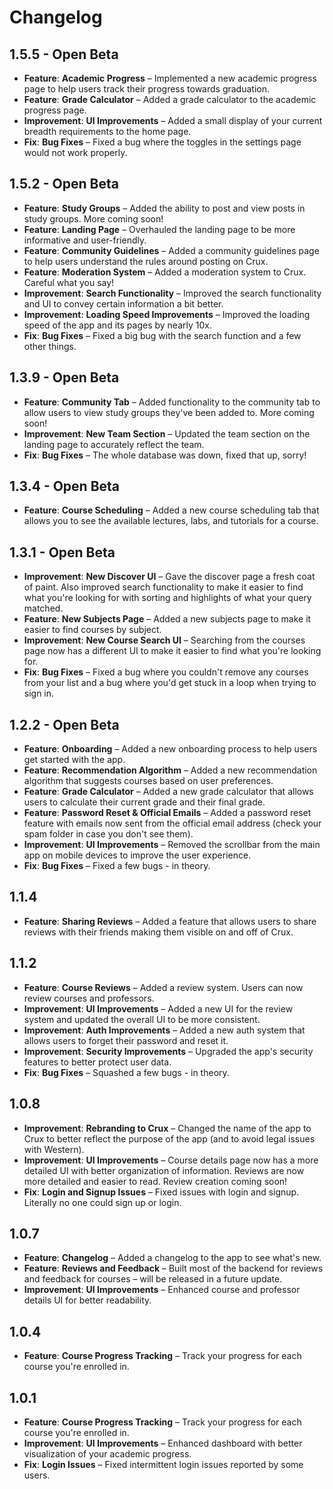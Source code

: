 # Changelog

## 1.5.5 - Open Beta
- **Feature**: **Academic Progress** – Implemented a new academic progress page to help users track their progress towards graduation.
- **Feature**: **Grade Calculator** – Added a grade calculator to the academic progress page.
- **Improvement**: **UI Improvements** – Added a small display of your current breadth requirements to the home page.
- **Fix**: **Bug Fixes** – Fixed a bug where the toggles in the settings page would not work properly.

## 1.5.2 - Open Beta
- **Feature**: **Study Groups** – Added the ability to post and view posts in study groups. More coming soon!
- **Feature**: **Landing Page** – Overhauled the landing page to be more informative and user-friendly.
- **Feature**: **Community Guidelines** – Added a community guidelines page to help users understand the rules around posting on Crux.
- **Feature**: **Moderation System** – Added a moderation system to Crux. Careful what you say!
- **Improvement**: **Search Functionality** – Improved the search functionality and UI to convey certain information a bit better.
- **Improvement**: **Loading Speed Improvements** – Improved the loading speed of the app and its pages by nearly 10x.
- **Fix**: **Bug Fixes** – Fixed a big bug with the search function and a few other things.

## 1.3.9 - Open Beta
- **Feature**: **Community Tab** – Added functionality to the community tab to allow users to view study groups they've been added to. More coming soon!
- **Improvement**: **New Team Section** – Updated the team section on the landing page to accurately reflect the team.
- **Fix**: **Bug Fixes** – The whole database was down, fixed that up, sorry!

## 1.3.4 - Open Beta
- **Feature**: **Course Scheduling** – Added a new course scheduling tab that allows you to see the available lectures, labs, and tutorials for a course.

## 1.3.1 - Open Beta
- **Improvement**: **New Discover UI** – Gave the discover page a fresh coat of paint. Also improved search functionality to make it easier to find what you're looking for with sorting and highlights of what your query matched.
- **Feature**: **New Subjects Page** – Added a new subjects page to make it easier to find courses by subject.
- **Improvement**: **New Course Search UI** – Searching from the courses page now has a different UI to make it easier to find what you're looking for.
- **Fix**: **Bug Fixes** – Fixed a bug where you couldn't remove any courses from your list and a bug where you'd get stuck in a loop when trying to sign in.

## 1.2.2 - Open Beta
- **Feature**: **Onboarding** – Added a new onboarding process to help users get started with the app.
- **Feature**: **Recommendation Algorithm** – Added a new recommendation algorithm that suggests courses based on user preferences.
- **Feature**: **Grade Calculator** – Added a new grade calculator that allows users to calculate their current grade and their final grade.
- **Feature**: **Password Reset & Official Emails** – Added a password reset feature with emails now sent from the official email address (check your spam folder in case you don't see them).
- **Improvement**: **UI Improvements** – Removed the scrollbar from the main app on mobile devices to improve the user experience.
- **Fix**: **Bug Fixes** – Fixed a few bugs - in theory.

## 1.1.4
- **Feature**: **Sharing Reviews** – Added a feature that allows users to share reviews with their friends making them visible on and off of Crux.

## 1.1.2
- **Feature**: **Course Reviews** – Added a review system. Users can now review courses and professors.
- **Improvement**: **UI Improvements** – Added a new UI for the review system and updated the overall UI to be more consistent.
- **Improvement**: **Auth Improvements** – Added a new auth system that allows users to forget their password and reset it.
- **Improvement**: **Security Improvements** – Upgraded the app's security features to better protect user data.
- **Fix**: **Bug Fixes** – Squashed a few bugs - in theory.

## 1.0.8
- **Improvement**: **Rebranding to Crux** – Changed the name of the app to Crux to better reflect the purpose of the app (and to avoid legal issues with Western).
- **Improvement**: **UI Improvements** – Course details page now has a more detailed UI with better organization of information. Reviews are now more detailed and easier to read. Review creation coming soon!
- **Fix**: **Login and Signup Issues** – Fixed issues with login and signup. Literally no one could sign up or login.

## 1.0.7
- **Feature**: **Changelog** – Added a changelog to the app to see what's new.
- **Feature**: **Reviews and Feedback** – Built most of the backend for reviews and feedback for courses – will be released in a future update.
- **Improvement**: **UI Improvements** – Enhanced course and professor details UI for better readability.

## 1.0.4
- **Feature**: **Course Progress Tracking** – Track your progress for each course you're enrolled in.

## 1.0.1
- **Feature**: **Course Progress Tracking** – Track your progress for each course you're enrolled in.
- **Improvement**: **UI Improvements** – Enhanced dashboard with better visualization of your academic progress.
- **Fix**: **Login Issues** – Fixed intermittent login issues reported by some users.
